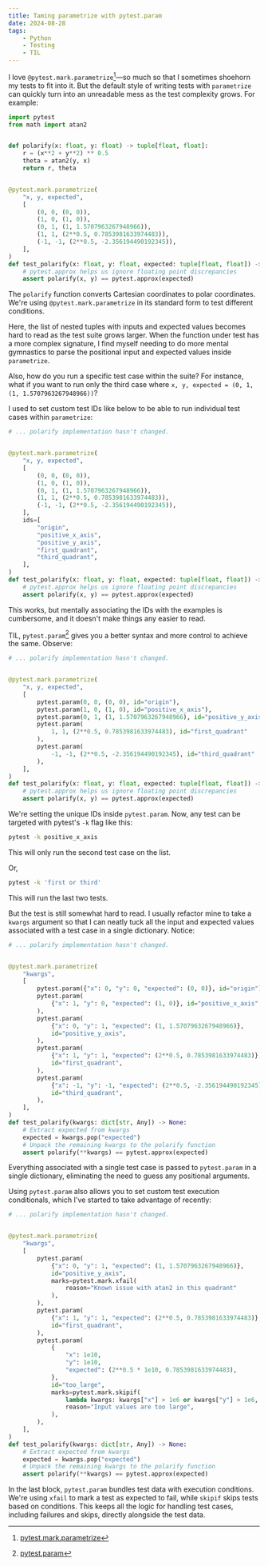 ```yaml
---
title: Taming parametrize with pytest.param
date: 2024-08-28
tags:
    - Python
    - Testing
    - TIL
---
```


I love `@pytest.mark.parametrize`[^1]—so much so that I sometimes shoehorn my tests to fit
into it. But the default style of writing tests with `parametrize` can quickly turn into an
unreadable mess as the test complexity grows. For example:

```python
import pytest
from math import atan2


def polarify(x: float, y: float) -> tuple[float, float]:
    r = (x**2 + y**2) ** 0.5
    theta = atan2(y, x)
    return r, theta


@pytest.mark.parametrize(
    "x, y, expected",
    [
        (0, 0, (0, 0)),
        (1, 0, (1, 0)),
        (0, 1, (1, 1.5707963267948966)),
        (1, 1, (2**0.5, 0.7853981633974483)),
        (-1, -1, (2**0.5, -2.356194490192345)),
    ],
)
def test_polarify(x: float, y: float, expected: tuple[float, float]) -> None:
    # pytest.approx helps us ignore floating point discrepancies
    assert polarify(x, y) == pytest.approx(expected)
```

The `polarify` function converts Cartesian coordinates to polar coordinates. We're using
`@pytest.mark.parametrize` in its standard form to test different conditions.

Here, the list of nested tuples with inputs and expected values becomes hard to read as the
test suite grows larger. When the function under test has a more complex signature, I find
myself needing to do more mental gymnastics to parse the positional input and expected
values inside `parametrize`.

Also, how do you run a specific test case within the suite? For instance, what if you want
to run only the third case where `x, y, expected = (0, 1, (1, 1.5707963267948966))`?

I used to set custom test IDs like below to be able to run individual test cases within
`parametrize`:

```python
# ... polarify implementation hasn't changed.


@pytest.mark.parametrize(
    "x, y, expected",
    [
        (0, 0, (0, 0)),
        (1, 0, (1, 0)),
        (0, 1, (1, 1.5707963267948966)),
        (1, 1, (2**0.5, 0.7853981633974483)),
        (-1, -1, (2**0.5, -2.356194490192345)),
    ],
    ids=[
        "origin",
        "positive_x_axis",
        "positive_y_axis",
        "first_quadrant",
        "third_quadrant",
    ],
)
def test_polarify(x: float, y: float, expected: tuple[float, float]) -> None:
    # pytest.approx helps us ignore floating point discrepancies
    assert polarify(x, y) == pytest.approx(expected)
```

This works, but mentally associating the IDs with the examples is cumbersome, and it doesn't
make things any easier to read.

TIL, `pytest.param`[^2] gives you a better syntax and more control to achieve the same.
Observe:

```python
# ... polarify implementation hasn't changed.


@pytest.mark.parametrize(
    "x, y, expected",
    [
        pytest.param(0, 0, (0, 0), id="origin"),
        pytest.param(1, 0, (1, 0), id="positive_x_axis"),
        pytest.param(0, 1, (1, 1.5707963267948966), id="positive_y_axis"),
        pytest.param(
            1, 1, (2**0.5, 0.7853981633974483), id="first_quadrant"
        ),
        pytest.param(
            -1, -1, (2**0.5, -2.356194490192345), id="third_quadrant"
        ),
    ],
)
def test_polarify(x: float, y: float, expected: tuple[float, float]) -> None:
    # pytest.approx helps us ignore floating point discrepancies
    assert polarify(x, y) == pytest.approx(expected)
```

We're setting the unique IDs inside `pytest.param`. Now, any test can be targeted with
pytest's `-k` flag like this:

```sh
pytest -k positive_x_axis
```

This will only run the second test case on the list.

Or,

```sh
pytest -k 'first or third'
```

This will run the last two tests.

But the test is still somewhat hard to read. I usually refactor mine to take a `kwargs`
argument so that I can neatly tuck all the input and expected values associated with a test
case in a single dictionary. Notice:

```python
# ... polarify implementation hasn't changed.


@pytest.mark.parametrize(
    "kwargs",
    [
        pytest.param({"x": 0, "y": 0, "expected": (0, 0)}, id="origin"),
        pytest.param(
            {"x": 1, "y": 0, "expected": (1, 0)}, id="positive_x_axis"
        ),
        pytest.param(
            {"x": 0, "y": 1, "expected": (1, 1.5707963267948966)},
            id="positive_y_axis",
        ),
        pytest.param(
            {"x": 1, "y": 1, "expected": (2**0.5, 0.7853981633974483)},
            id="first_quadrant",
        ),
        pytest.param(
            {"x": -1, "y": -1, "expected": (2**0.5, -2.356194490192345)},
            id="third_quadrant",
        ),
    ],
)
def test_polarify(kwargs: dict[str, Any]) -> None:
    # Extract expected from kwargs
    expected = kwargs.pop("expected")
    # Unpack the remaining kwargs to the polarify function
    assert polarify(**kwargs) == pytest.approx(expected)
```

Everything associated with a single test case is passed to `pytest.param` in a single
dictionary, eliminating the need to guess any positional arguments.

Using `pytest.param` also allows you to set custom test execution conditionals, which I've
started to take advantage of recently:

```python
# ... polarify implementation hasn't changed.


@pytest.mark.parametrize(
    "kwargs",
    [
        pytest.param(
            {"x": 0, "y": 1, "expected": (1, 1.5707963267948966)},
            id="positive_y_axis",
            marks=pytest.mark.xfail(
                reason="Known issue with atan2 in this quadrant"
            ),
        ),
        pytest.param(
            {"x": 1, "y": 1, "expected": (2**0.5, 0.7853981633974483)},
            id="first_quadrant",
        ),
        pytest.param(
            {
                "x": 1e10,
                "y": 1e10,
                "expected": (2**0.5 * 1e10, 0.7853981633974483),
            },
            id="too_large",
            marks=pytest.mark.skipif(
                lambda kwargs: kwargs["x"] > 1e6 or kwargs["y"] > 1e6,
                reason="Input values are too large",
            ),
        ),
    ],
)
def test_polarify(kwargs: dict[str, Any]) -> None:
    # Extract expected from kwargs
    expected = kwargs.pop("expected")
    # Unpack the remaining kwargs to the polarify function
    assert polarify(**kwargs) == pytest.approx(expected)
```

In the last block, `pytest.param` bundles test data with execution conditions. We're using
`xfail` to mark a test as expected to fail, while `skipif` skips tests based on conditions.
This keeps all the logic for handling test cases, including failures and skips, directly
alongside the test data.

[^1]:
    [pytest.mark.parametrize](https://docs.pytest.org/en/7.1.x/how-to/parametrize.html#parametrize-basics)

[^2]:
    [pytest.param](https://docs.pytest.org/en/7.1.x/reference/reference.html?highlight=param#pytest-param)
